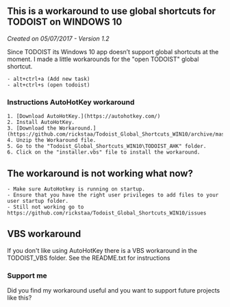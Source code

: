 ## This is a workaround to use global shortcuts for TODOIST on WINDOWS 10
*Created on 05/07/2017 - Version 1.2*

Since TODOIST its Windows 10 app doesn’t support global shortcuts at the moment. I made a  little workarounds for the "open TODOIST" global shortcut.

    - alt+ctrl+a (Add new task)
    - alt+ctrl+s (open todoist)

### Instructions AutoHotKey workaround
    1. [Download AutoHotKey.](https://autohotkey.com/)
    2. Install AutoHotKey.
    3. [Download the Workaround.](https://github.com/rickstaa/Todoist_Global_Shortcuts_WIN10/archive/master.zip)
    4. Unzip the Workaround file.
    5. Go to the "Todoist_Global_Shortcuts_WIN10\TODOIST_AHK" folder.
    6. Click on the "installer.vbs" file to install the workaround.

## The workaround is not working what now?
	- Make sure AutoHotkey is running on startup.
	- Ensure that you have the right user privileges to add files to your user startup folder.
	- Still not working go to https://github.com/rickstaa/Todoist_Global_Shortcuts_WIN10/issues

## VBS workaround
If you don't like using AutoHotKey there is a VBS workaround in the TODOIST_VBS folder. See the README.txt for instructions 

### Support me
Did you find my workaround useful and you want to support future projects like this? 
